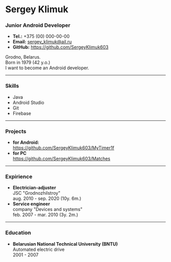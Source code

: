 # Sergey Klimuk
### Junior Android Developer
* __Tel.:__ +375 (00) 000-00-00 
* __Email:__ sergey_klimuk@ail.ru
* __GitHub:__ https://github.com/SergeyKlimuk603   
  
 Grodno, Belarus.  
 Born in 1979 (42 y.o.)  
 I want to become an Android developer.
 
---
### __Skills__
* Java
* Android Studio
* Git
* Firebase

---
### Projects
* __for Android:__  
https://github.com/SergeyKlimuk603/MyTimer1f
* __for PC__  
https://github.com/SergeyKlimuk603/Matches

---
### Expirience  
* __Electrician-adjuster__  
JSC "Grodnozhilstroy"  
aug. 2010 - sep. 2020 (10y. 6m.)  
* __Service engineer__  
company "Devices and systems"  
feb. 2007 - mar. 2010 (3y. 2m.)  

---
### Education  
* __Belarusian National Technical University (BNTU)__  
Automated electric drive  
2001 - 2007  
